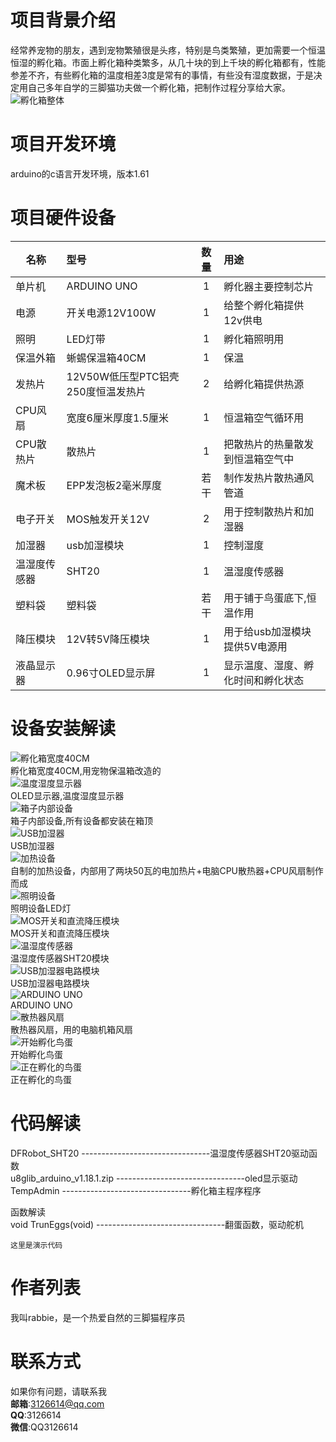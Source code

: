 # 项目背景介绍
经常养宠物的朋友，遇到宠物繁殖很是头疼，特别是鸟类繁殖，更加需要一个恒温恒湿的孵化箱。市面上孵化箱种类繁多，从几十块的到上千块的孵化箱都有，性能参差不齐，有些孵化箱的温度相差3度是常有的事情，有些没有湿度数据，于是决定用自己多年自学的三脚猫功夫做一个孵化箱，把制作过程分享给大家。
![孵化箱整体](https://bbs.qn.img-space.com/202204/22/05e0808aeffa89db346c45c18604754e.jpg "孵化箱")
# 项目开发环境
arduino的c语言开发环境，版本1.61
# 项目硬件设备
名称|型号|数量|用途
---|:---|:--:|:---
单片机|ARDUINO UNO|1|孵化器主要控制芯片
电源|开关电源12V100W|1|给整个孵化箱提供12v供电
照明|LED灯带|1|孵化箱照明用
保温外箱|蜥蜴保温箱40CM|1|保温
发热片|12V50W低压型PTC铝壳250度恒温发热片|2|给孵化箱提供热源
CPU风扇|宽度6厘米厚度1.5厘米|1|恒温箱空气循环用
CPU散热片|散热片|1|把散热片的热量散发到恒温箱空气中
魔术板|EPP发泡板2毫米厚度|若干|制作发热片散热通风管道
电子开关|MOS触发开关12V|2|用于控制散热片和加湿器
加湿器|usb加湿模块|1|控制湿度
温湿度传感器|SHT20|1|温湿度传感器
塑料袋|塑料袋|若干|用于铺于鸟蛋底下,恒温作用
降压模块|12V转5V降压模块|1|用于给usb加湿模块提供5V电源用
液晶显示器|0.96寸OLED显示屏|1|显示温度、湿度、孵化时间和孵化状态
# 设备安装解读
![孵化箱宽度40CM](https://bbs.qn.img-space.com/202204/22/5141f1b3db25a5f23638c501cc8dcb88.jpg "孵化箱宽度40CM,用宠物保温箱改造的")<br>
孵化箱宽度40CM,用宠物保温箱改造的<br>
![温度湿度显示器](https://bbs.qn.img-space.com/202204/22/41a71e71e6e0b5b20a19e47a0d2a2b02.jpg "OLED显示器")<br>
OLED显示器,温度湿度显示器<br>
![箱子内部设备](https://bbs.qn.img-space.com/202204/22/fcf6b68d3456969794699625b5954c72.jpg "箱子内部设备")<br>
箱子内部设备,所有设备都安装在箱顶<br>
![USB加湿器](https://bbs.qn.img-space.com/202204/22/c9fbf892bc26336f536796ee5b3e68c5.jpg "USB加湿器")<br>
USB加湿器<br>
![加热设备](https://bbs.qn.img-space.com/202204/22/4224ff3847c096f4e2e93fe89ebb8047.jpg "加热设备")<br>
自制的加热设备，内部用了两块50瓦的电加热片+电脑CPU散热器+CPU风扇制作而成<br>
![照明设备](https://bbs.qn.img-space.com/202204/22/98103b6604b96f45241d6e8126d6c7ef.jpg "LED灯")<br>
照明设备LED灯<br>
![MOS开关和直流降压模块](https://bbs.qn.img-space.com/202204/22/1972c00a0c35ac17bb74044827f52996.jpg "MOS开关和直流降压模块")<br>
MOS开关和直流降压模块<br>
![温湿度传感器](https://bbs.qn.img-space.com/202204/22/1a6b75bedbc41d59408625081a97e1c9.jpg "SHT20模块")<br>
温湿度传感器SHT20模块<br>
![USB加湿器电路模块](https://bbs.qn.img-space.com/202204/22/47971d3fe7dbd0c80ab22d4ece6c2d32.jpg "USB加湿器电路模块")<br>
USB加湿器电路模块<br>
![ARDUINO UNO](https://bbs.qn.img-space.com/202204/22/292e69fc4b3438181904b1b3d6dcd6b9.jpg "ARDUINO UNO")<br>
ARDUINO UNO<br>
![散热器风扇](https://bbs.qn.img-space.com/202204/22/b10ec5dd32e3def170fa0a85c8274e89.jpg "散热器风扇")<br>
散热器风扇，用的电脑机箱风扇<br>
![开始孵化鸟蛋](https://bbs.qn.img-space.com/202204/22/de8593e98c711521a8c8902376fdc901.jpg "开始孵化鸟蛋")<br>
开始孵化鸟蛋<br>
![正在孵化的鸟蛋](https://bbs.qn.img-space.com/202204/22/d97d95a43fd4d931d52994127beef651.jpg "正在孵化的鸟蛋")<br>
正在孵化的鸟蛋<br>

# 代码解读
DFRobot_SHT20               --------------------------------温湿度传感器SHT20驱动函数<br>
u8glib_arduino_v1.18.1.zip  --------------------------------oled显示驱动<br>
TempAdmin                   --------------------------------孵化箱主程序程序<br>

函数解读<br>
void TrunEggs(void)         --------------------------------翻蛋函数，驱动舵机<br>

`这里是演示代码`<br>

# 作者列表
我叫rabbie，是一个热爱自然的三脚猫程序员
# 联系方式
如果你有问题，请联系我<br>
**邮箱**:3126614@qq.com<br>
**QQ**:3126614<br>
**微信**:QQ3126614<br>

